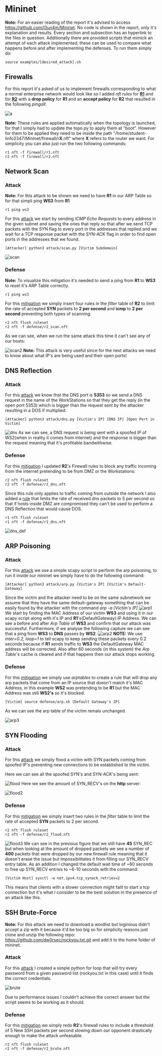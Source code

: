 # Mininet
**Note:** For an easier reading of the report it's advised to access https://github.com/l3un4m/Mininet. No code is shown in the report, only it's explanation and results. Every section and subsection has an hyperlink to the files in question.
Additionally there are provided scripts that mimick an attempt of each attack implemented, these can be used to compare what happens before and after implementing the defenses. To run them simply do:
```
source examples/[desired_attack].sh
```
## Firewalls
For this report it's asked of us to implement firewalls corresponding to what a normal enterprise network would look like so I added *nft rules* for [**R1**](https://github.com/l3un4m/Mininet/blob/main/firewall/r1.nft) and for [**R2**](https://github.com/l3un4m/Mininet/blob/main/firewall/r2.nft) with a **drop policy** for **R1** and an **accept policy** for **R2** that resulted in the following *pingall*:

![a](/screenshots/pingall.jpg)

**Note:** These rules are applied automatically when the topology is launched, for that I simply had to update the topo.py to apply them at "boot". However for them to be applied they need to be inside the path "/home/student-linfo2347/Mininet/firewall/r**X**.nft" where **X** refers to the router we want. For simplicity you can also just run the two following commands:
```
r1 nft -f firewall/r1.nft
r2 nft -f firewall/r2.nft
```
## Network Scan
### Attack
**Note:** For this attack to be shown we need to have **R1** in our ARP Table so for that simpli ping **WS3** from **R1**
```
r1 ping ws3
```
For this [attack](https://github.com/l3un4m/Mininet/blob/main/attack/scan.py) we start by sending *ICMP Echo Requests* to every address in the given subnet and saving the ones that reply so that after we send TCP packets with the SYN flag to every port in the addresses that replied and we wait for a TCP response packet with the SYN-ACK flag in order to find open ports in the addresses that we found.
```
[Attacker] python3 attack/scan.py [Victim Subdomain]
```

![scan](/screenshots/scan1.jpg)

### Defense
**Note:** To visualize this mitigation it's needed to send a ping from **R1** to **WS3** to reset it's ARP Table correctly.
```
r1 ping ws3
```
For this [mitigation](https://github.com/l3un4m/Mininet/blob/main/defense/r2_scan.nft) we simply insert four rules in the *filter* table of **R2** to limit the rate of accepted **SYN** packets to **2 per second** and **icmp** to **2 per second** preventing both types of scanning.
```
r2 nft flush ruleset
r2 nft -f defense/r2_scan.nft
```
As we can see, when we run the same attack this time it can't see any of our hosts:

![scan2](/screenshots/scan_def.jpg)
**Note:** This attack is very useful since for the next attacks we need to know about what IP's are being used and their open ports!
## DNS Reflection
### Attack
For this [attack](https://github.com/l3un4m/Mininet/blob/main/attack/dns.py) we know that the DNS port is **5353** so we send a DNS request in the name of the WorkStations so that they get the reply (in the open port 5353) which is bigger than the request sent by the attacker resulting in a DOS if multiplied.
```
[Attacker] python3 attack/dns.py [Victim's IP] [DNS IP] [Open Port in Victim]
```
![dns](/screenshots/dns.jpg)
As we can see, a DNS request is being sent with a spoofed IP of WS2(when in reality it comes from internet) and the response is bigger than the request meaning that it's profitable bandwithwise.
### Defense
For this [mitigation](https://github.com/l3un4m/Mininet/blob/main/defense/r2_dns.nft) I updated **R2**'s Firewall rules to block any traffic incoming from the internet pretending to be from DMZ or the Workstations:
```
r2 nft flush ruleset
r2 nft -f defense/r2_dns.nft
```
Since this rule only applies to traffic coming from outside the network I also added a [rule](https://github.com/l3un4m/Mininet/blob/main/defense/r1_dns.nft) that limits the rate of received dns packets to 5 per second so that if hosts inside DMZ are compromised they can't be used to perform a DNS Reflection that would cause DOS.
```
r1 nft flush ruleset
r1 nft -f defense/r1_dns.nft
```

![dns\_def](/screenshots/dns_def.jpg)

## ARP Poisoning
### Attack
For this [attack](https://github.com/l3un4m/Mininet/blob/main/attack/arp.py) we use a simple scapy script to perform the arp poisoning, to run it inside our mininet we simply have to do the following command:
```
[Attacker] python3 attack/arp.py [Victim's IP] [Victim's Default-Gateway]
```
Since the victim and the attacker need to be on the same subnetwork we assume that they have the same default-gateway something that can be easily found by the attacker with the command *arp -a [Victim's IP]*
![arp1](/screenshots/arp1.jpg)
We start by finding the MAC Address of our victim **WS3** and using it in our scapy script along with it's IP and **R1**'s(DefaultGateway) IP Address. We can see a before and after *Arp Table* of **WS3** and confirm that our attack was successful. Furthermore, if we analyse the following capture we can see that a ping from **WS3** to **DNS** passes by **WS2**.
![arp2](/screenshots/arp2.jpg)
**NOTE:** We use *inter=0.2, loop=1* to tell scapy to keep sending these packets every 0.2 seconds because if **R1** sends traffic to **WS3** the DefaultGateway MAC address will be corrected. Also after 60 seconds (in this system) the *Arp Table*'s cache is cleared and if that happens then our attack stops working.
### Defense
For this [mitigation](https://github.com/l3un4m/Mininet/blob/main/defense/arp.sh) we simply use *arptables* to create a rule that will drop any arp packets that come from an IP source that doesn't match it's MAC Address, in this example **WS2** was pretending to be **R1** but the MAC Address was still **WS2's** so it's blocked.
```
[Victim] source defense/arp.sh [Default Gateway's IP]
```
As we can see the arp table of the victim remais unchanged.

![arp3](/screenshots/arp_def.jpg)

## SYN Flooding
### Attack
For this [attack](https://github.com/l3un4m/Mininet/blob/main/attack/flood.py) we simply flood a victim with SYN packets coming from spoofed IP's preventing new connections to be established to the victim.

Here we can see all the spoofed SYN's and SYN-ACK's being sent:

![flood](/screenshots/flood1.jpg)
Here we see the amount of SYN\_RECV's on the **http** server:

![flood2](/screenshots/flood2.jpg)

### Defense
For this [mitigation](https://github.com/l3un4m/Mininet/blob/main/defense/r2_flood.nft) we simply insert two rules in the *filter* table to limit the rate of accepted **SYN** packets to 2 per second.
```
r2 nft flush ruleset
r2 nft -f defense/r2_flood.nft
```

![flood3](/screenshots/flood_def.jpg)
We can see in the previous figure that we still have **45** SYN\_REC but when looking at the amount of dropped packets we see a number of **400** packets that were dropped by our new firewall rule meaning that it doesn't erase the issue but impossibilitates it from filling our SYN\_RECV entry table. As an addition I changed the default wait time of ~60 seconds
to free up SYN\_RECV entries to ~6-10 seconds with the command:
```
[Victim Host] sysctl -w net.ipv4.tcp_synack_retries=2
```
This means that clients with a slower connection might failt to start a tcp connection but it's what I consider to be the best solution in the presence of an attack like this.
## SSH Brute-Force
**Note:** For this attack we need to download a wordlist but Inginious didn't accept a zip with it because it'd be too big so for simplicity reasons just clone and unzip the following repo: https://github.com/dw0rsec/rockyou.txt.git and add it to the home folder of mininet.
### Attack
For this [attack](https://github.com/l3un4m/Mininet/blob/main/attack/brute.py) I created a simple python for loop that will try every password from a given password list (rockyou.txt in this case) until it finds the correct credentials.

![brute](/screenshots/brute.jpg)

Due to performance issues I couldn't achieve the correct answer but the script seems to be working as it should.

### Defense
For this [mitigation](https://github.com/l3un4m/Mininet/blob/main/defense/r2_brute.nft) we simply redo **R2**'s firewall rules to include a threshold of 5 New SSH packets per second slowing down our opponent drastically enough to make the attack unfeasable.
```
r2 nft flush ruleset
r2 nft -f defense/r2_brute.nft
```
